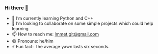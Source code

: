 ### Hi there 👋

- 🌱 I’m currently learning Python and C++ 
- 👯 I’m looking to collaborate on some simple projects which could help learning
- 📫 How to reach me: Immet.git@gmail.com
- 😄 Pronouns: he/him
- ⚡ Fun fact: The average yawn lasts six seconds.

